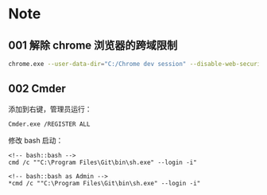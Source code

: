 # Note

## 001 解除 chrome 浏览器的跨域限制

```bash
chrome.exe --user-data-dir="C:/Chrome dev session" --disable-web-security
```

## 002 Cmder

添加到右键，管理员运行：

```sh
Cmder.exe /REGISTER ALL
```

修改 bash 启动：

```
<!-- bash::bash -->
cmd /c ""C:\Program Files\Git\bin\sh.exe" --login -i"

<!-- bash::bash as Admin -->
*cmd /c ""C:\Program Files\Git\bin\sh.exe" --login -i"
```
